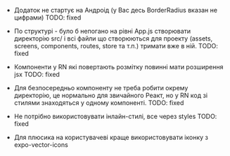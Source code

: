 - Додаток не стартує на Андроід (у Вас десь BorderRadius вказан не цифрами) TODO: fixed

- По структурі - було б непогано на рівні App.js створювати директорію src/ і всі файли що створюються для проекту
  (assets, screens, components, routes, store та т.п.) тримати вже в ній. TODO: fixed

- Компоненти у RN які повертають розмітку повинні мати розширення jsx TODO: fixed

- Для безпосередньо компоненту не треба робити окрему директорію, це нормально для звичайного Реакт, но у RN код зі
  стилями знаходяться у одному компоненті. TODO: fixed

- Не потрібно використовувати інлайн-стилі, все через styles TODO: fixed

- Для плюсика на користувачеві краще використовувати іконку з expo-vector-icons
